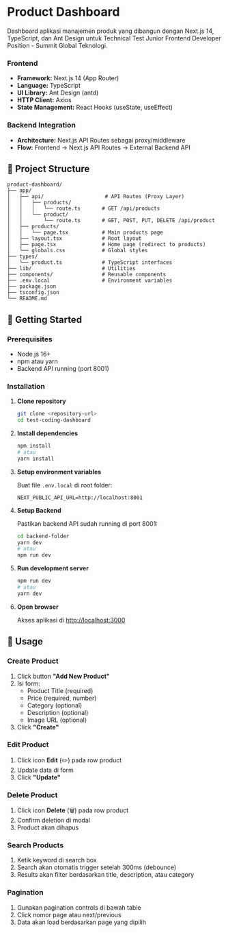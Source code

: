 # Product Dashboard

Dashboard aplikasi manajemen produk yang dibangun dengan Next.js 14, TypeScript, dan Ant Design untuk Technical Test Junior Frontend Developer Position - Summit Global Teknologi.


### Frontend
- **Framework:** Next.js 14 (App Router)
- **Language:** TypeScript
- **UI Library:** Ant Design (antd)
- **HTTP Client:** Axios
- **State Management:** React Hooks (useState, useEffect)

### Backend Integration
- **Architecture:** Next.js API Routes sebagai proxy/middleware
- **Flow:** Frontend → Next.js API Routes → External Backend API

## 📁 Project Structure

```
product-dashboard/
├── app/
│   ├── api/                    # API Routes (Proxy Layer)
│   │   ├── products/
│   │   │   └── route.ts       # GET /api/products
│   │   └── product/
│   │       └── route.ts       # GET, POST, PUT, DELETE /api/product
│   ├── products/
│   │   └── page.tsx           # Main products page
│   ├── layout.tsx             # Root layout
│   ├── page.tsx               # Home page (redirect to products)
│   └── globals.css            # Global styles
├── types/
│   └── product.ts             # TypeScript interfaces
├── lib/                       # Utilities
├── components/                # Reusable components
├── .env.local                 # Environment variables
├── package.json
├── tsconfig.json
└── README.md
```

## 🚀 Getting Started

### Prerequisites

- Node.js 16+ 
- npm atau yarn
- Backend API running (port 8001)

### Installation

1. **Clone repository**
   ```bash
   git clone <repository-url>
   cd test-coding-dashboard
   ```

2. **Install dependencies**
   ```bash
   npm install
   # atau
   yarn install
   ```

3. **Setup environment variables**
   
   Buat file `.env.local` di root folder:
   ```env
   NEXT_PUBLIC_API_URL=http://localhost:8001
   ```

4. **Setup Backend**
   
   Pastikan backend API sudah running di port 8001:
   ```bash
   cd backend-folder
   yarn dev
   # atau
   npm run dev
   ```

5. **Run development server**
   ```bash
   npm run dev
   # atau
   yarn dev
   ```

6. **Open browser**
   
   Akses aplikasi di [http://localhost:3000](http://localhost:3000)

## 📖 Usage

### Create Product
1. Click button **"Add New Product"**
2. Isi form:
   - Product Title (required)
   - Price (required, number)
   - Category (optional)
   - Description (optional)
   - Image URL (optional)
3. Click **"Create"**

### Edit Product
1. Click icon **Edit** (✏️) pada row product
2. Update data di form
3. Click **"Update"**

### Delete Product
1. Click icon **Delete** (🗑️) pada row product
2. Confirm deletion di modal
3. Product akan dihapus

### Search Products
1. Ketik keyword di search box
2. Search akan otomatis trigger setelah 300ms (debounce)
3. Results akan filter berdasarkan title, description, atau category

### Pagination
1. Gunakan pagination controls di bawah table
2. Click nomor page atau next/previous
3. Data akan load berdasarkan page yang dipilih
